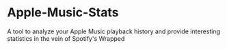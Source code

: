 # Apple-Music-Stats
A tool to analyze your Apple Music playback history and provide interesting statistics in the vein of Spotify's Wrapped
